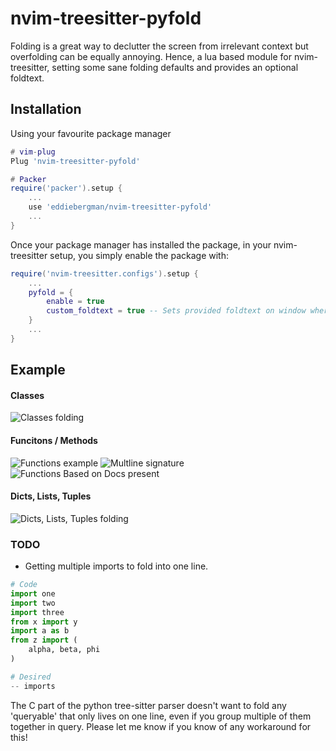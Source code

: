 # nvim-treesitter-pyfold
Folding is a great way to declutter the screen from irrelevant context but
overfolding can be equally annoying.
Hence, a lua based module for nvim-treesitter, setting some sane folding 
defaults and provides an optional foldtext.

## Installation
Using your favourite package manager
```lua
# vim-plug
Plug 'nvim-treesitter-pyfold'

# Packer
require('packer').setup {
    ...
    use 'eddiebergman/nvim-treesitter-pyfold'
    ...
}
```

Once your package manager has installed the package, in your nvim-treesitter
setup, you simply enable the package with:
```lua
require('nvim-treesitter.configs').setup {
    ...
    pyfold = {
        enable = true
        custom_foldtext = true -- Sets provided foldtext on window where module is active
    }
    ...
}
```

## Example
#### Classes
![Classes folding](https://github.com/eddiebergman/nvim-treesitter-pyfold/blob/master/images/Classes_Folding.png)
#### Funcitons / Methods
![Functions example](https://github.com/eddiebergman/nvim-treesitter-pyfold/blob/master/images/Functions_example.png)
![Multline signature](https://github.com/eddiebergman/nvim-treesitter-pyfold/blob/master/images/Multiline_signature.png)
![Functions Based on Docs present](https://github.com/eddiebergman/nvim-treesitter-pyfold/blob/master/images/Function_based_on_doc.png)
#### Dicts, Lists, Tuples
![Dicts, Lists, Tuples folding](https://github.com/eddiebergman/nvim-treesitter-pyfold/blob/master/images/listlikes.png)

### TODO
* Getting multiple imports to fold into one line.
```Python
# Code
import one
import two
import three
from x import y
import a as b
from z import ( 
    alpha, beta, phi
)

# Desired
-- imports
```

The C part of the python tree-sitter parser doesn't want to fold any 
'queryable' that only lives on one line, even if you group multiple of them
together in query. Please let me know if you know of any workaround for this!
